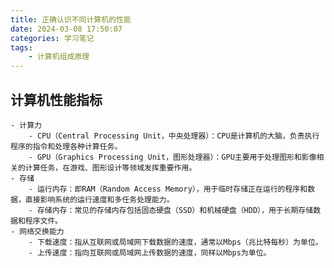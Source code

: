 ```yaml
---
title: 正确认识不同计算机的性能
date: 2024-03-08 17:50:07
categories: 学习笔记
tags:
    - 计算机组成原理
---
```


## 计算机性能指标

    - 计算力
        - CPU（Central Processing Unit，中央处理器）：CPU是计算机的大脑，负责执行程序的指令和处理各种计算任务。
        - GPU（Graphics Processing Unit，图形处理器）：GPU主要用于处理图形和影像相关的计算任务，在游戏、图形设计等领域发挥重要作用。
    - 存储
        - 运行内存：即RAM（Random Access Memory），用于临时存储正在运行的程序和数据，直接影响系统的运行速度和多任务处理能力。
        - 存储内存：常见的存储内存包括固态硬盘（SSD）和机械硬盘（HDD），用于长期存储数据和程序文件。
    - 网络交换能力
        - 下载速度：指从互联网或局域网下载数据的速度，通常以Mbps（兆比特每秒）为单位。
        - 上传速度：指向互联网或局域网上传数据的速度，同样以Mbps为单位。
